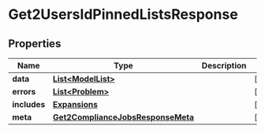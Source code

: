 

# Get2UsersIdPinnedListsResponse


## Properties

| Name | Type | Description | Notes |
|------------ | ------------- | ------------- | -------------|
|**data** | [**List&lt;ModelList&gt;**](ModelList.md) |  |  [optional] |
|**errors** | [**List&lt;Problem&gt;**](Problem.md) |  |  [optional] |
|**includes** | [**Expansions**](Expansions.md) |  |  [optional] |
|**meta** | [**Get2ComplianceJobsResponseMeta**](Get2ComplianceJobsResponseMeta.md) |  |  [optional] |



